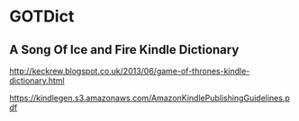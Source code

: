 # GOTDict
## A Song Of Ice and Fire Kindle Dictionary

http://keckrew.blogspot.co.uk/2013/06/game-of-thrones-kindle-dictionary.html

https://kindlegen.s3.amazonaws.com/AmazonKindlePublishingGuidelines.pdf
